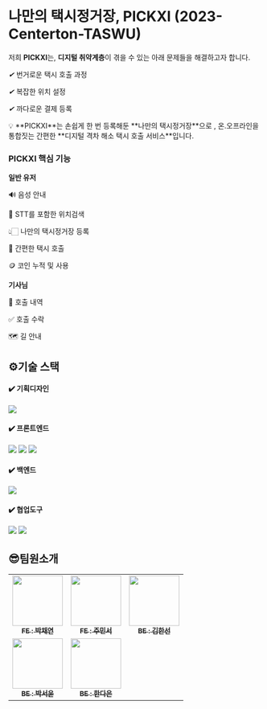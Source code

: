 # 나만의 택시정거장, PICKXI (2023-Centerton-TASWU)



저희 **PICKXI**는, **디지털 취약계층**이 겪을 수 있는 아래 문제들을 해결하고자 합니다.

*✔* 번거로운 택시 호출 과정

*✔* 복잡한 위치 설정 

*✔* 까다로운 결제 등록

<aside>
💡 **PICKXI**는 손쉽게 한 번 등록해둔 **나만의 택시정거장**으로 , 온.오프라인을 통합짓는 간편한  **디지털 격차 해소 택시 호출 서비스**입니다.

</aside>

### PICKXI 핵심 기능

**일반 유저**

🔊  음성 안내 

🎤  STT를 포함한 위치검색 

👆🏻  나만의 택시정거장 등록

🚖  간편한 택시 호출

🪙  코인 누적 및 사용 

**기사님**

📃  호출 내역

✅  호출 수락

🗺️  길 안내

###


## ⚙️기술 스택

#### ✔️ 기획디자인

<img src="https://img.shields.io/badge/figma-F24E1E?style=for-the-badge&logo=figma&logoColor=white">

#### ✔️ 프론트엔드

<img src="https://img.shields.io/badge/html5-E34F26?style=for-the-badge&logo=html5&logoColor=white"> <img src="https://img.shields.io/badge/css3-1572B6?style=for-the-badge&logo=css3&logoColor=white"> <img src="https://img.shields.io/badge/javascript-F7DF1E?style=for-the-badge&logo=javascript&logoColor=black">

#### ✔️ 백엔드

<img src="https://img.shields.io/badge/django-092E20?style=for-the-badge&logo=django&logoColor=white">

#### ✔️ 협업도구

<img src="https://img.shields.io/badge/github-181717?style=for-the-badge&logo=github&logoColor=white"> <img src="https://img.shields.io/badge/git-F05032?style=for-the-badge&logo=git&logoColor=white">

## 😎팀원소개

<table>
  <tbody>
    <tr>
      <td align="center"><a href="https://github.com/chaeneey"><img src="https://avatars.githubusercontent.com/u/127743435?v=4" width="100px;" alt=""/><br /><sub><b>FE : 박채연</b></sub></a><br /></td>
      <td align="center"><a href="https://github.com/JOOMINSE0"><img src="https://avatars.githubusercontent.com/u/127743683?v=4" width="100px;" alt=""/><br /><sub><b>FE : 주민서</b></sub></a><br /></td>
      <td align="center"><a href="https://github.com/hansun-hub"><img src="https://avatars.githubusercontent.com/u/68306239?v=4" width="100px;" alt=""/><br /><sub><b>BE : 김한선</b></sub></a><br /></td>
     <tr/>
      <td align="center"><a href="https://github.com/fjqmqjrm"><img src="https://avatars.githubusercontent.com/u/126189239?v=4" width="100px;" alt=""/><br /><sub><b>BE : 박서윤</b></sub></a><br /></td>
      <td align="center"><a href="https://github.com/daeun-han"><img src="[https://avatars.githubusercontent.com/u/111632494?v=4](https://avatars.githubusercontent.com/u/111632494?v=4)" width="100px;" alt=""/><br /><sub><b>BE : 한다은</b></sub></a><br /></td>
    </tr>
  </tbody>
</table>
